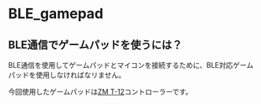 # BLE_gamepad

## BLE通信でゲームパッドを使うには？

BLE通信を使用してゲームパッドとマイコンを接続するために、BLE対応ゲームパッドを使用しなければなリません。

今回使用したゲームパッドは[ZM T-12](https://www.amazon.co.jp/gp/product/B07XRW22C8/ref=ppx_yo_dt_b_asin_title_o06_s00?ie=UTF8&psc=1)コントローラーです。

